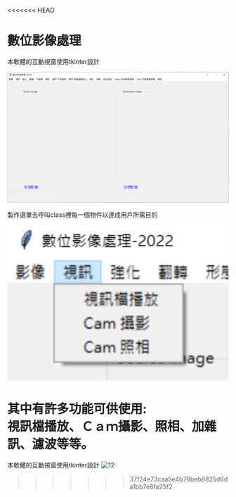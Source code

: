 <<<<<<< HEAD
# 數位影像處理  
本軟體的互動視窗使用tkinter設計  

<p align="center">
  <img src="https://github.com/xuexiahanmei/dip2022/blob/master/doc/pic/docpic1.png" width="550">
</p>

製作選單去呼叫class裡每一個物件以達成用戶所需目的  
<p align="center">
  <img src="https://github.com/xuexiahanmei/dip2022/blob/master/doc/pic/docpic2.png" width="550">
</p>

其中有許多功能可供使用:  
視訊檔播放、Ｃａｍ攝影、照相、加雜訊、濾波等等。  
=======
本軟體的互動視窗使用tkinter設計
![12](https://github.com/xuexiahanmei/dip2022/assets/55707258/a0fd4126-c517-4c20-a96d-054551f84b59)
>>>>>>> 37f24e73caa5e4b76beb8825d6da1bb7e8fa25f2
